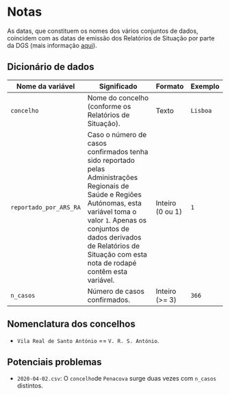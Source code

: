 # Notas

As datas, que constituem os nomes dos vários conjuntos de dados, coincidem com as datas de emissão dos Relatórios de Situação por parte da DGS (mais informação [aqui](https://covid19.min-saude.pt/relatorio-de-situacao/)).

## Dicionário de dados

| Nome da variável       | Significado                                                                                                                                                                                                                                                         | Formato          | Exemplo  |
| ---------------------- | ------------------------------------------------------------------------------------------------------------------------------------------------------------------------------------------------------------------------------------------------------------------- | ---------------- | -------- |
| `concelho`             | Nome do concelho (conforme os Relatórios de Situação).                                                                                                                                                                                                              | Texto            | `Lisboa` |
| `reportado_por_ARS_RA` | Caso o número de casos confirmados tenha sido reportado pelas Administrações Regionais de Saúde e Regiões Autónomas, esta variável toma o valor `1`. Apenas os conjuntos de dados derivados de Relatórios de Situação com esta nota de rodapé contêm esta variável. | Inteiro (0 ou 1) | `1`      |
| `n_casos`              | Número de casos confirmados.                                                                                                                                                                                                                                        | Inteiro (>= 3)   | `366`    |

## Nomenclatura dos concelhos

- `Vila Real de Santo António` == `V. R. S. António`.

## Potenciais problemas

- `2020-04-02.csv`: O `concelho`de `Penacova` surge duas vezes com `n_casos` distintos.
